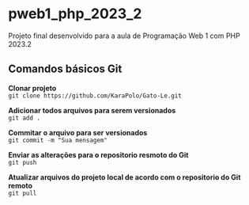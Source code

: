 # pweb1_php_2023_2
Projeto final desenvolvido para a aula de Programação Web 1 com PHP 2023.2

## Comandos básicos Git

**Clonar projeto**  
`git clone https://github.com/KaraPolo/Gato-Le.git`

**Adicionar todos arquivos para serem versionados**  
`git add .`

**Commitar o arquivo para ser versionados**  
`git commit -m "Sua mensagem"`

**Enviar as alterações para o repositorio resmoto do Git**  
`git push`

**Atualizar arquivos do projeto local de acordo com o repositorio do Git remoto**  
`git pull`
